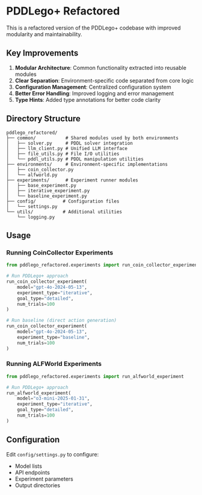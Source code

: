# PDDLego+ Refactored

This is a refactored version of the PDDLego+ codebase with improved modularity and maintainability.

## Key Improvements

1. **Modular Architecture**: Common functionality extracted into reusable modules
2. **Clear Separation**: Environment-specific code separated from core logic
3. **Configuration Management**: Centralized configuration system
4. **Better Error Handling**: Improved logging and error management
5. **Type Hints**: Added type annotations for better code clarity

## Directory Structure

```
pddlego_refactored/
├── common/           # Shared modules used by both environments
│   ├── solver.py     # PDDL solver integration
│   ├── llm_client.py # Unified LLM interface
│   ├── file_utils.py # File I/O utilities
│   └── pddl_utils.py # PDDL manipulation utilities
├── environments/     # Environment-specific implementations
│   ├── coin_collector.py
│   └── alfworld.py
├── experiments/      # Experiment runner modules
│   ├── base_experiment.py
│   ├── iterative_experiment.py
│   └── baseline_experiment.py
├── config/          # Configuration files
│   └── settings.py
└── utils/           # Additional utilities
    └── logging.py
```

## Usage

### Running CoinCollector Experiments

```python
from pddlego_refactored.experiments import run_coin_collector_experiment

# Run PDDLego+ approach
run_coin_collector_experiment(
    model="gpt-4o-2024-05-13",
    experiment_type="iterative",
    goal_type="detailed",
    num_trials=100
)

# Run baseline (direct action generation)
run_coin_collector_experiment(
    model="gpt-4o-2024-05-13", 
    experiment_type="baseline",
    num_trials=100
)
```

### Running ALFWorld Experiments

```python
from pddlego_refactored.experiments import run_alfworld_experiment

# Run PDDLego+ approach
run_alfworld_experiment(
    model="o3-mini-2025-01-31",
    experiment_type="iterative", 
    goal_type="detailed",
    num_trials=100
)
```

## Configuration

Edit `config/settings.py` to configure:
- Model lists
- API endpoints
- Experiment parameters
- Output directories